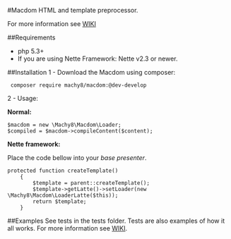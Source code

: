 #Macdom
HTML and template preprocessor.

For more information see [WIKI](https://github.com/Machy8/Macdom-for-Nette/wiki)

##Requirements

- php 5.3+
- If you are using Nette Framework: Nette v2.3 or newer.

##Installation
1 - Download the Macdom using composer:
```
 composer require machy8/macdom:@dev-develop
```
2 - Usage:

**Normal:**

```
$macdom = new \Machy8\Macdom\Loader;
$compiled = $macdom->compileContent($content);
```

**Nette framework:**

Place the code bellow into your *base presenter*.

```
protected function createTemplate()
    {
        $template = parent::createTemplate();
        $template->getLatte()->setLoader(new \Machy8\Macdom\LoaderLatte($this));
        return $template;
    }
```

##Examples
See tests in the tests folder. Tests are also examples of how it all works. For more information see [WIKI](https://github.com/Machy8/Macdom/wiki).
